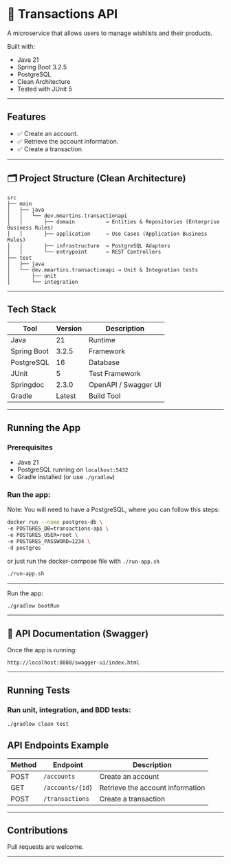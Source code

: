 
# 📜 Transactions API

A microservice that allows users to manage wishlists and their products.

Built with:
-  Java 21
- Spring Boot 3.2.5
-  PostgreSQL
-  Clean Architecture
- Tested with JUnit 5
---

##  Features

- ✅ Create an account.
- ✅ Retrieve the account information.
- ✅ Create a transaction.

---

## 🗂️ Project Structure (Clean Architecture)

```
src
├── main
│   ├── java
│   │   └── dev.mmartins.transactionapi
│   │       ├── domain          → Entities & Repositories (Enterprise Business Rules)
│   │       ├── application     → Use Cases (Application Business Rules)
│   │       ├── infrastructure  → PostgreSQL Adapters
│   │       └── entrypoint      → REST Controllers
├── test
│   ├── java
│   └── dev.mmartins.transactionapi → Unit & Integration tests
│       ├── unit           
│       └── integration
```

---

## Tech Stack

| Tool        | Version | Description                     |
|-------------|---------|---------------------------------|
| Java        | 21      | Runtime                         |
| Spring Boot | 3.2.5   | Framework                       |
| PostgreSQL  | 16      | Database                        |
| JUnit       | 5       | Test Framework                  |
| Springdoc   | 2.3.0   | OpenAPI / Swagger UI            |
| Gradle      | Latest  | Build Tool                      |

---

## Running the App

### Prerequisites
- Java 21
- PostgreSQL running on `localhost:5432`
- Gradle installed (or use `./gradlew`)

###  Run the app:
Note: You will need to have a PostgreSQL, where you can follow this steps:

```bash
docker run --name postgres-db \
-e POSTGRES_DB=transactions-api \
-e POSTGRES_USER=root \
-e POSTGRES_PASSWORD=1234 \
-d postgres
```

or just run the docker-compose file with `./run-app.sh`
```bash
./run-app.sh
```
---

Run the app:
```bash
./gradlew bootRun
```

---

## 🔗 API Documentation (Swagger)

Once the app is running:

```
http://localhost:8080/swagger-ui/index.html
```

---

## Running Tests

###  Run unit, integration, and BDD tests:

```bash
./gradlew clean test
```


## API Endpoints Example

| Method | Endpoint         | Description                      |
|--------|------------------|----------------------------------|
| POST   | `/accounts`      | Create an account                |
| GET    | `/accounts/{id}` | Retrieve the account information |
| POST   | `/transactions`  | Create a transaction             |

---


##  Contributions

Pull requests are welcome.

---
